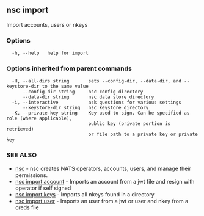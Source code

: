 ## nsc import

Import accounts, users or nkeys

### Options

```
  -h, --help   help for import
```

### Options inherited from parent commands

```
  -H, --all-dirs string       sets --config-dir, --data-dir, and --keystore-dir to the same value
      --config-dir string     nsc config directory
      --data-dir string       nsc data store directory
  -i, --interactive           ask questions for various settings
      --keystore-dir string   nsc keystore directory
  -K, --private-key string    Key used to sign. Can be specified as role (where applicable),
                              public key (private portion is retrieved)
                              or file path to a private key or private key 
```

### SEE ALSO

* [nsc](nsc.md)	 - nsc creates NATS operators, accounts, users, and manage their permissions.
* [nsc import account](nsc_import_account.md)	 - Imports an account from a jwt file and resign with operator if self signed
* [nsc import keys](nsc_import_keys.md)	 - Imports all nkeys found in a directory
* [nsc import user](nsc_import_user.md)	 - Imports an user from a jwt or user and nkey from a creds file

